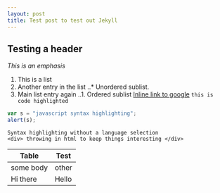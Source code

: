 ```yaml
---
layout: post
title: Test post to test out Jekyll
---
```

## Testing a header
*This is an emphasis*
1. This is a list
2. Another entry in the list
..* Unordered sublist.
3. Main list entry again
..1. Ordered sublist
[Inline link to google](https://google.com)
`this is  code highlighted`
```javascript
var s = "javascript syntax highlighting";
alert(s);
```
```
Syntax highlighting without a language selection
<div> throwing in html to keep things interesting </div>
```
| Table     | Test |
|-----------|------|
|some body  |other |
|Hi there   |Hello |
